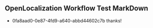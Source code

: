 ## OpenLocalization Workflow Test MarkDown
* 0fa8aad0-0e87-4fd9-a640-abbd44602c7b 
thanks!<!--HONumber=Mar16_HO4-->

